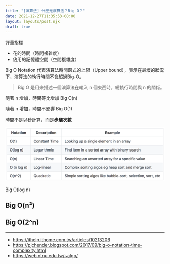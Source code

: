 ```yaml
---
title: "[演算法] 什麼是演算法？Big O？"
date: 2021-12-27T11:35:53+08:00
layout: layouts/post.njk
draft: true
---
```


評量指標

- 花的時間（時間複雜度）
- 佔用的記憶體空間（空間複雜度）

Big O Notation 代表演算法時間函式的上限（Upper bound），表示在最壞的狀況下，演算法的執行時間不會超過Big-Ο。

> Big O 是用來描述一個演算法在輸入 n 個東西時，總執行時間與 n 的關係。

隨著 n 增加，時間等比增加 Big O(n)

隨著 n 增加，時間不影響 Big O(1)

時間不是以秒計算，而是**步驟次數**

![A Brief Overview of Data Structures and Big-O Notation | by Ben Grunfeld |  Medium](/img/1*8W48bGFxhZ3_7dNKx0tIoA.png)

Big O(log n)

## Big O(n²)

## Big O(2^n)

---

- https://ithelp.ithome.com.tw/articles/10213206
- https://pjchender.blogspot.com/2017/09/big-o-notation-time-complexity.html
- https://web.ntnu.edu.tw/~algo/